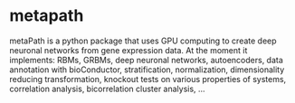metapath
========

metaPath is a python package that uses GPU computing to create deep neuronal networks from gene expression data. At the moment it implements: RBMs, GRBMs, deep neuronal networks, autoencoders, data annotation with bioConductor, stratification, normalization, dimensionality reducing transformation, knockout tests on various properties of systems, correlation analysis, bicorrelation cluster analysis, …
